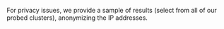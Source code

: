 For privacy issues, we provide a sample of results (select from all of our probed clusters), anonymizing the IP addresses.
